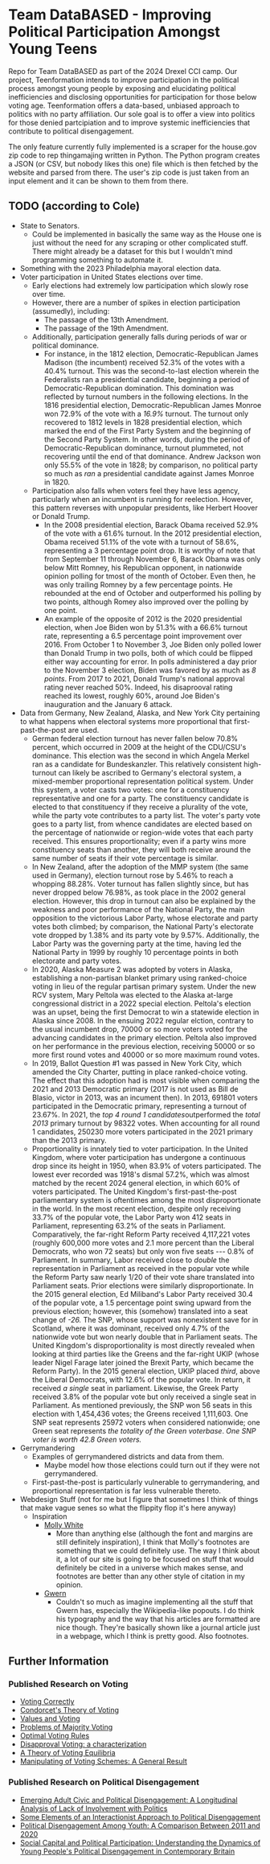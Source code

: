 # Team DataBASED - Improving Political Participation Amongst Young Teens
Repo for Team DataBASED as part of the 2024 Drexel CCI camp. Our project, Teenformation intends to improve participation in the political process amongst young people by exposing and elucidating political inefficiencies and disclosing opportunities for participation for those below voting age. Teenformation offers a data-based, unbiased approach to politics with no party affiliation. Our sole goal is to offer a view into politics for those denied partcipiation and to improve systemic inefficiencies that contribute to political disengagement.

The only feature currently fully implemented is a scraper for the house.gov zip code to rep thingamajing written in Python. The Python program creates a JSON (or CSV, but nobody likes this one) file which is then fetched by the website and parsed from there. The user's zip code is just taken from an input element and it can be shown to them from there.

## TODO (according to Cole)
- State to Senators.
    - Could be implemented in basically the same way as the House one is just without the need for any scraping or other complicated stuff. There might already be a dataset for this but I wouldn't mind programming something to automate it.
- Something with the 2023 Philadelphia mayoral election data.
- Voter participation in United States elections over time.
    - Early elections had extremely low participation which slowly rose over time.
    - However, there are a number of spikes in election participation (assumedly), including:
        - The passage of the 13th Amendment.
        - The passage of the 19th Amendment.
    - Additionally, participation generally falls during periods of war or political dominance.
        - For instance, in the 1812 election, Democratic-Republican James Madison (the incumbent) received 52.3% of the votes with a 40.4% turnout. This was the second-to-last election wherein the Federalists ran a presidential candidate, beginning a period of Democratic-Republican domination. This domination was reflected by turnout numbers in the following elections. In the 1816 presidential election, Democratic-Republican James Monroe won 72.9% of the vote with a *16.9%* turnout. The turnout only recovered to 1812 levels in 1828 presidential election, which marked the end of the First Party System and the beginning of the Second Party System. In other words, during the period of Democratic-Republican dominance, turnout plummeted, not recovering until the end of that dominance. Andrew Jackson won only 55.5% of the vote in 1828; by comparison, no political party so much as *ran* a presidential candidate against James Monroe in 1820.
    - Participation also falls when voters feel they have less agency, particularly when an incumbent is running for reelection. However, this pattern reverses with unpopular presidents, like Herbert Hoover or Donald Trump.
        - In the 2008 presidential election, Barack Obama received 52.9% of the vote with a 61.6% turnout. In the 2012 presidential election, Obama received 51.1% of the vote with a turnout of 58.6%, representing a 3 percentage point drop. It is worthy of note that from September 11 through November 6, Barack Obama was only below Mitt Romney, his Republican opponent, in nationwide opinion polling for tmost of the month of October. Even then, he was only trailing Romney by a few percentage points. He rebounded at the end of October and outperformed his polling by two points, although Romey also improved over the polling by one point.
        - An example of the opposite of 2012 is the 2020 presidential election, when Joe Biden won by 51.3% with a 66.6% turnout rate, representing a 6.5 percentage point improvement over 2016. From October 1 to November 3, Joe Biden only polled lower than Donald Trump in two polls, both of which could be flipped either way accounting for error. In polls administered a day prior to the November 3 election, Biden was favored by as much as *8 points*. From 2017 to 2021, Donald Trump's national approval rating never reached 50%. Indeed, his disaprooval rating reached its lowest, roughly 60%, around Joe Biden's inauguration and the January 6 attack.
- Data from Germany, New Zealand, Alaska, and New York City pertaining to what happens when electoral systems more proportional that first-past-the-post are used.
    - German federal election turnout has never fallen below 70.8% percent, which occurred in 2009 at the height of the CDU/CSU's dominance. This election was the second in which Angela Merkel ran as a candidate for Bundeskanzler. This relatively consistent high-turnout can likely be ascribed to Germany's electoral system, a mixed-member proportional representation political system. Under this system, a voter casts two votes: one for a constituency representative and one for a party. The constituency candidate is elected to that constituency if they receive a plurality of the vote, while the party vote contributes to a party list. The voter's party vote goes to a party list, from whence candidates are elected based on the percentage of nationwide or region-wide votes that each party received. This ensures proportionality; even if a party wins more constituency seats than another, they will both receive around the same number of seats if their vote percentage is similar.
    - In New Zealand, after the adoption of the MMP system (the same used in Germany), election turnout rose by 5.46% to reach a whopping 88.28%. Voter turnout has fallen slightly since, but has never dropped below 76.98%, as took place in the 2002 general election. However, this drop in turnout can also be explained by the weakness and poor performance of the National Party, the main opposition to the victorious Labor Party, whose electorate and party votes both climbed; by comparison, the National Party's electorate vote dropped by 1.38% and its party vote by 9.57%. Additionally, the Labor Party was the governing party at the time, having led the National Party in 1999 by roughly 10 percentage points in both electorate and party votes.
    - In 2020, Alaska Measure 2 was adopted by voters in Alaska, establishing a non-partisan blanket primary using ranked-choice voting in lieu of the regular partisan primary system. Under the new RCV system, Mary Peltola was elected to the Alaska at-large congressional district in a 2022 special election. Peltola's election was an upset, being the first Democrat to win a statewide election in Alaska since 2008. In the ensuing 2022 regular elction, contrary to the usual incumbent drop, 70000 or so more voters voted for the advancing candidates in the primary election. Peltola also improved on her performance in the previous election, receiving 50000 or so more first round votes and 40000 or so more maximum round votes.
    - In 2019, Ballot Question #1 was passed in New York City, which amended the City Charter, putting in place ranked-choice voting. The effect that this adoption had is most visible when comparing the 2021 and 2013 Democratic primary (2017 is not used as Bill de Blasio, victor in 2013, was an incument then). In 2013, 691801 voters participated in the Democratic primary, representing a turnout of 23.67%. In 2021, the *top 4 round 1 candidates*outperformed the *total 2013* primary turnout by 98322 votes. When accounting for all round 1 candidates, 250230 more voters participated in the 2021 primary than the 2013 primary.
    - Proportionality is innately tied to voter participation. In the United Kingdom, where voter participation has undergone a continuous drop since its height in 1950, when 83.9% of voters participated. The lowest ever recorded was 1918's dismal 57.2%, which was almost matched by the recent 2024 general election, in which 60% of voters participated. The United Kingdom's first-past-the-post parliamentary system is oftentimes among the most disproportionate in the world. In the most recent election, despite only receiving 33.7% of the popular vote, the Labor Party won 412 seats in Parliament, representing 63.2% of the seats in Parliament. Comparatively, the far-right Reform Party received 4,117,221 votes (roughly 600,000 more votes and 2.1 more percent than the Liberal Democrats, who won 72 seats) but only won five seats --- 0.8% of Parliament. In summary, Labor received close to *double* the representation in Parliament as received in the popular vote while the Reform Party saw nearly 1/20 of their vote share translated into Parliament seats. Prior elections were similarly disproportionate. In the 2015 general election, Ed Miliband's Labor Party received 30.4 of the popular vote, a 1.5 percentage point swing upward from the previous election; however, this (somehow) translated into a seat change of *-26.* The SNP, whose support was nonexistent save for in Scotland, where it was dominant, received only 4.7% of the nationwide vote but won nearly double that in Parliament seats. The United Kingdom's disproportionality is most directly revealed when looking at third parties like the Greens and the far-right UKIP (whose leader Nigel Farage later joined the Brexit Party, which became the Reform Party). In the 2015 general election, UKIP placed *third*, above the Liberal Democrats, with 12.6% of the popular vote. In return, it received *a single* seat in parliament. Likewise, the Greek Party received 3.8% of the popular vote but only received a single seat in Parliament. As mentioned previously, the SNP won 56 seats in this election with 1,454,436 votes; the Greens received 1,111,603. One SNP seat represents 25972 voters when considered nationwide; one Green seat represents *the totality of the Green voterbase*. *One SNP voter is worth 42.8 Green voters.*
- Gerrymandering
    - Examples of gerrymandered districts and data from them.
        - Maybe model how those elections could turn out if they were not gerrymandered.
    - First-past-the-post is particularly vulnerable to gerrymandering, and proportional representation is far less vulnerable thereto.
- Webdesign Stuff (not for me but I figure that sometimes I think of things that make vague senes so what the flippity flop it's here anyway)
    - Inspiration
        - [Molly White](https://blog.mollywhite.net)
            - More than anything else (although the font and margins are still definitely inspiration), I think that Molly's footnotes are something that we could definitely use. The way I think about it, a lot of our site is going to be focused on stuff that would definitely be cited in a universe which makes sense, and footnotes are better than any other style of citation in my opinion.
        - [Gwern](https://gwern.net)
            - Couldn't so much as imagine implementing all the stuff that Gwern has, especially the Wikipedia-like popouts. I do think his typography and the way that his articles are formatted are nice though. They're basically shown like a journal article just in a webpage, which I think is pretty good. Also footnotes.

## Further Information
### Published Research on Voting
- [Voting Correctly](https://www.researchgate.net/profile/David-Redlawsk/publication/265424751_Voting_Correctly/links/57f7dba508ae91deaa606685/Voting-Correctly.pdf)
- [Condorcet's Theory of Voting](http://faculty.econ.ucsb.edu/~tedb/Courses/UCSBpf/readings/PeytonYoungCondorcet.pdf)
- [Values and Voting](https://d1wqtxts1xzle7.cloudfront.net/49836971/0162-895x.0009020161024-6324-16dglqt-libre.pdf?1477326781=&response-content-disposition=inline%3B+filename%3DValues_and_Voting.pdf&Expires=1720756414&Signature=BQjceygF2HPOJSapGvJierYVqeXho~0NSu~mzI63kGZhuqu~FJ0aV6EM~Fbu2ZNwPBBpDxkgSbQzDvxvmoZS5UfdwJH0~b19F-JQZiccaDBnMq-q6Cm9Al0GUR9o90auLV~SP3dxBp5PbLl7WN8dCbwRoM7KBaZF~TMMcvMCRXu7vAP0eew8WWnPGHccNiilxhsA~hj5JzOdwLpoMonV3yujxTXXrnHBCO5WyYgNgZjh4STSk1Mn6eBZ27lFOD76dPY2jKvrtbfTJSCj4g8ITitGdrdc5RR6XpO6ziVV8UrYs1ayvLcEsd6QIjw84QmYGku5DqvLnxXED3T0Q-ap1w__&Key-Pair-Id=APKAJLOHF5GGSLRBV4ZA)
- [Problems of Majority Voting](https://cooperative-individualism.org/tullock-gordon_the-problems-of-majority-voting-1959-dec.pdf)
- [Optimal Voting Rules](https://pubs.aeaweb.org/doi/pdf/10.1257/jep.9.1.51)
- [Disapproval Voting: a characterization](https://gredos.usal.es/bitstream/handle/10366/127275/Disapproval.pdf?sequence=1)
- [A Theory of Voting Equilibria](https://www.econstor.eu/bitstream/10419/221141/1/cmsems-dp0782.pdf)
- [Manipulating of Voting Schemes: A General Result](https://d1wqtxts1xzle7.cloudfront.net/101646701/4e0b06cb0c26d44f0fc86fa0a1ecfc4d13b1-libre.pdf?1682820461=&response-content-disposition=inline%3B+filename%3DManipulation_of_Voting_Schemes_A_General.pdf&Expires=1720756452&Signature=au~XPF1FSum3gH4Xtt2KK6ZC5spKNN0~YXkyF925hVEe119Q4Oz50ojrCOtYifLAZN166LvfYtJx-bvWWAXr5AZ27a3lDLHX5vbiLyR-4Cv6972wqa1qHnEFaKrrcE9dm6EwBZpiy-sj87LP-5JLTmQYGgopzWlfLX7VwWeL6gAh4v1fIv2yItkigvns5sQPdh1HqkZi6E6dIxCPvZus6ycLQ-VYIRv9Y4DnExYAseB8GFGgw6bH1z-9QkkUUrJsMzFwjcgIu7oydsZifDCgAnSvDeNfDlKhgyD~poR8QY975gDHWn34aC8FhroXq0ZMuDM2LGs85hSP8BOSVbSLAw__&Key-Pair-Id=APKAJLOHF5GGSLRBV4ZA)
### Published Research on Political Disengagement
- [Emerging Adult Civic and Political Disengagement: A Longitudinal Analysis of Lack of Involvement with Politics](https://youthandreligion.nd.edu/assets/124526/psnell_emerging_adult_civic_disengagement.pdf)
- [Some Elements of an Interactionist Approach to Political Disengagement](https://serval.unil.ch/resource/serval:BIB_901FDF515554.P001/REF.pdf)
- [Political Disengagement Among Youth: A Comparison Between 2011 and 2020](https://www.frontiersin.org/journals/psychology/articles/10.3389/fpsyg.2022.809432/full)
- [Social Capital and Political Participation: Understanding the Dynamics of Young People's Political Disengagement in Contemporary Britain](https://irep.ntu.ac.uk/id/eprint/16280/1/196503_Henn,%20Weinstein%20and%20Hodgkinson%20-%20Social%20Policy%20and%20Society%20PDF.pdf)
